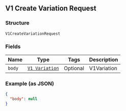 ## V1 Create Variation Request

### Structure

`V1CreateVariationRequest`

### Fields

| Name | Type | Tags | Description |
|  --- | --- | --- | --- |
| `body` | [`V1 Variation`]($m/V1Variation) | Optional | V1Variation |

### Example (as JSON)

```json
{
  "body": null
}
```

